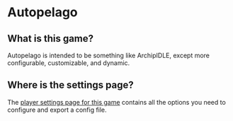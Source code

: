 # Autopelago

## What is this game?

Autopelago is intended to be something like ArchipIDLE, except more configurable, customizable, and dynamic.

## Where is the settings page?

The [player settings page for this game](../player-settings) contains all the options you need to configure
and export a config file.
